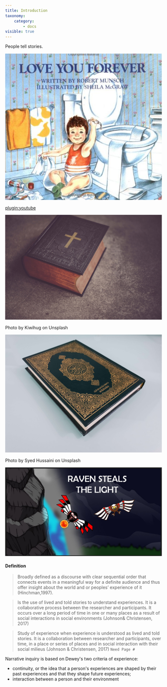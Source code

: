 ```yaml
---
title: Introduction
taxonomy:
    category:
        - docs
visible: true
---
```


People tell stories.

![](love-you-forever.png)

[plugin:youtube](https://www.youtube.com/watch?v=nxLGKzkbM84)

![](kiwihug-465751-unsplash.jpg)

Photo by Kiwihug on Unsplash

![](syed-hussaini-1221142-unsplash.jpg)

Photo by Syed Hussaini on Unsplash

![](raven-steals-light.png)


#### Definition

> Broadly defined as a discourse with clear sequential order that connects events in a meaningful way for a definite audience and thus offer insight about the world and or peoples’ experience of it (Hinchman,1997).

> Is the use of lived and told stories to understand experiences. It is a collaborative process between the researcher and participants. It occurs over a long period of time in one or many places as a result of social interactions in social environments (Johnson& Christensen, 2017)


>Study of experience when experience is understood as lived and told stories. It is a collaboration between researcher and participants, over time, in a place or series of places and in social interaction with their social milieus (Johnson & Christensen, 2017)
`Need Page #`

Narrative inquiry is based on Dewey's two criteria of experience:
- continuity, or the idea that a person's experiences are shaped by their past experiences and that they shape future experiences;
- interaction between a person and their environment
